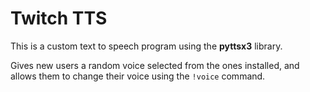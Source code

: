 # Twitch TTS

This is a custom text to speech program using the **pyttsx3** library.

Gives new users a random voice selected from the ones installed, and allows them to change their voice using the `!voice` command. 

